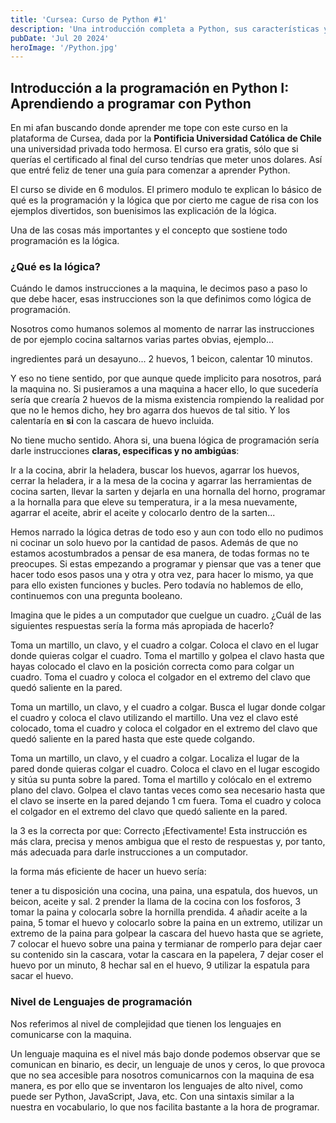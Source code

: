 ```yaml
---
title: 'Cursea: Curso de Python #1'
description: 'Una introducción completa a Python, sus características y por qué es tan popular en el mundo de la programación.'
pubDate: 'Jul 20 2024'
heroImage: '/Python.jpg'
---
```

## Introducción a la programación en Python I: Aprendiendo a programar con Python
En mi afan buscando donde aprender me tope con este curso en la plataforma de Cursea, dada por la **Pontificia Universidad Católica de Chile** una universidad privada todo hermosa. El curso era gratis, sólo que si querías el certificado al final del curso tendrías que meter unos dolares. Así que entré feliz de tener una guía para comenzar a aprender Python.

El curso se divide en 6 modulos. El primero modulo te explican lo básico de qué es la programación y la lógica que por cierto me cague de risa con los ejemplos divertidos, son buenisimos las explicación de la lógica.

Una de las cosas más importantes y el concepto que sostiene todo programación es la lógica.

### ¿Qué es la lógica?
Cuándo le damos instrucciones a la maquina, le decimos paso a paso lo que debe hacer, esas instrucciones son la que definimos como lógica de programación.

Nosotros como humanos solemos al momento de narrar las instrucciones de por ejemplo cocina saltarnos varias partes obvias, ejemplo...

ingredientes pará un desayuno... 2 huevos, 1 beicon, calentar 10 minutos.

Y eso no tiene sentido, por que aunque quede implicito para nosotros, pará la maquina no. Si pusieramos a una maquina a hacer ello, lo que sucedería sería que crearía 2 huevos de la misma existencia rompiendo la realidad por que no le hemos dicho, hey bro agarra dos huevos de tal sitio. Y los calentaría en **si** con la cascara de huevo incluida.

No tiene mucho sentido. Ahora si, una buena lógica de programación sería darle instrucciones **claras, especificas y no ambigúas**:

Ir a la cocina, abrir la heladera, buscar los huevos, agarrar los huevos, cerrar la heladera, ir a la mesa de la cocina y agarrar las herramientas de cocina sarten, llevar la sarten y dejarla en una hornalla del horno, programar a la hornalla para que eleve su temperatura, ir a la mesa nuevamente, agarrar el aceite, abrir el aceite y colocarlo dentro de la sarten...

Hemos narrado la lógica detras de todo eso y aun con todo ello no pudimos ni cocinar un solo huevo por la cantidad de pasos. Además de que no estamos acostumbrados a pensar de esa manera, de todas formas no te preocupes. Si estas empezando a programar y piensar que vas a tener que hacer todo esos pasos una y otra y otra vez, para hacer lo mismo, ya que para ello existen funciones y bucles. Pero todavía no hablemos de ello, continuemos con una pregunta booleano.

Imagina que le pides a un computador que cuelgue un
cuadro. ¿Cuál de las siguientes respuestas sería la forma más apropiada de
hacerlo?


Toma
un martillo, un clavo, y el cuadro a colgar. Coloca el clavo en el lugar donde
quieras colgar el cuadro. Toma el martillo y golpea el clavo hasta que hayas
colocado el clavo en la posición correcta como para colgar un cuadro. Toma el
cuadro y coloca el colgador en el extremo del clavo que quedó saliente en la
pared. 


 Toma
un martillo, un clavo, y el cuadro a colgar. Busca el lugar donde colgar el
cuadro y coloca el clavo utilizando el martillo. Una vez el clavo esté
colocado, toma el cuadro y coloca el colgador en el extremo del clavo que quedó
saliente en la pared hasta que este quede colgando. 


 Toma
un martillo, un clavo, y el cuadro a colgar. Localiza el lugar de la pared
donde quieras colgar el cuadro. Coloca el clavo en el lugar escogido y sitúa su
punta sobre la pared. Toma el martillo y colócalo en el extremo plano del
clavo. Golpea el clavo tantas veces como sea necesario hasta que el clavo se
inserte en la pared dejando 1 cm fuera. Toma el cuadro y coloca el colgador en
el extremo del clavo que quedó saliente en la pared. 

la 3 es la correcta por que: Correcto
¡Efectivamente! Esta instrucción es más clara, precisa y menos ambigua que el resto de respuestas y, por tanto, más adecuada para darle instrucciones a un computador. 

la forma más eficiente de hacer un huevo sería:

tener a tu disposición una cocina, una paina, una espatula, dos huevos, un beicon, aceite y sal. 2 prender la llama de la cocina con los fosforos, 3 tomar la paina y colocarla sobre la hornilla prendida. 4 añadir aceite a la paina, 5 tomar el huevo y colocarlo sobre la paina en un extremo, utilizar un extremo de la paina para golpear la cascara del huevo hasta que se agriete, 7 colocar el huevo sobre una paina y termianar de romperlo para dejar caer su contenido sin la cascara, votar la cascara en la papelera, 7 dejar coser el huevo por un minuto, 8 hechar sal en el huevo, 9 utilizar la espatula para sacar el huevo.

### Nivel de Lenguajes de programación
Nos referimos al nivel de complejidad que tienen los lenguajes en comunicarse con la maquina.

Un lenguaje maquina es el nivel más bajo donde podemos observar que se comunican en binario, es decir, un lenguaje de unos y ceros, lo que provoca que no sea accesible para nosotros comunicarnos con la maquina de esa manera, es por ello que se inventaron los lenguajes de alto nivel, como puede ser Python, JavaScript, Java, etc. Con una sintaxis similar a la nuestra en vocabulario, lo que nos facilita bastante a la hora de programar.

###